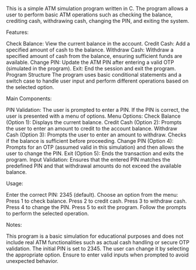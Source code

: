 This is a simple ATM simulation program written in C. The program allows a user to perform basic ATM operations such as checking the balance, crediting cash, withdrawing cash, changing the PIN, and exiting the system.

Features:

Check Balance: View the current balance in the account.
Credit Cash: Add a specified amount of cash to the balance.
Withdraw Cash: Withdraw a specified amount of cash from the balance, ensuring sufficient funds are available.
Change PIN: Update the ATM PIN after entering a valid OTP (simulated in the program).
Exit: End the session and exit the program.
Program Structure
The program uses basic conditional statements and a switch case to handle user input and perform different operations based on the selected option.

Main Components:

PIN Validation: The user is prompted to enter a PIN. If the PIN is correct, the user is presented with a menu of options.
Menu Options:
Check Balance (Option 1): Displays the current balance.
Credit Cash (Option 2): Prompts the user to enter an amount to credit to the account balance.
Withdraw Cash (Option 3): Prompts the user to enter an amount to withdraw. Checks if the balance is sufficient before proceeding.
Change PIN (Option 4): Prompts for an OTP (assumed valid in this simulation) and then allows the user to change the PIN.
Exit (Option 5): Ends the transaction and exits the program.
Input Validation: Ensures that the entered PIN matches the predefined PIN and that withdrawal amounts do not exceed the available balance.

Usage:

Enter the correct PIN: 2345 (default).
Choose an option from the menu:
Press 1 to check balance.
Press 2 to credit cash.
Press 3 to withdraw cash.
Press 4 to change the PIN.
Press 5 to exit the program.
Follow the prompts to perform the selected operation.

Notes:

This program is a basic simulation for educational purposes and does not include real ATM functionalities such as actual cash handling or secure OTP validation.
The initial PIN is set to 2345. The user can change it by selecting the appropriate option.
Ensure to enter valid inputs when prompted to avoid unexpected behavior.
